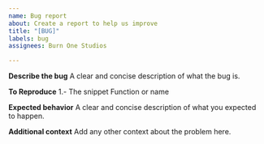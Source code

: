 ```yaml
---
name: Bug report
about: Create a report to help us improve
title: "[BUG]"
labels: bug
assignees: Burn One Studios

---
```


**Describe the bug**
A clear and concise description of what the bug is.

**To Reproduce**
1.- The snippet Function or name

**Expected behavior**
A clear and concise description of what you expected to happen.

**Additional context**
Add any other context about the problem here.
